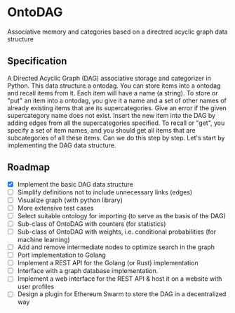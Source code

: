 # OntoDAG

Associative memory and categories based on a directred acyclic graph data structure

## Specification

A Directed Acyclic Graph (DAG) associative storage and categorizer in Python. This data
structure a ontodag. You can store items into a ontodag and recall items from it. Each item will have a name (a string).
To store or "put" an item into a ontodag, you give it a name and a set of other names of already existing items that are
its supercategories. Give an error if the given supercategory name does not exist. Insert the new item into the DAG by
adding edges from all the supercategories specified. To recall or "get", you specify a set of item names, and you should
get all items that are subcategories of all these items. Can we do this step by step. Let's start by implementing the
DAG data structure.

## Roadmap

- [x] Implement the basic DAG data structure
- [ ] Simplify definitions not to include unnecessary links (edges)
- [ ] Visualize graph (with python library)
- [ ] More extensive test cases
- [ ] Select suitable ontology for importing (to serve as the basis of the DAG)
- [ ] Sub-class of OntoDAG with counters (for statistics)
- [ ] Sub-class of OntoDAG with weights, i.e. conditional probabilities (for machine learning)
- [ ] Add and remove intermediate nodes to optimize search in the graph
- [ ] Port implementation to Golang
- [ ] Implement a REST API for the Golang (or Rust) implementation
- [ ] Interface with a graph database implementation.
- [ ] Implement a web interface for the REST API & host it on a website with user profiles
- [ ] Design a plugin for Ethereum Swarm to store the DAG in a decentralized way